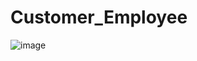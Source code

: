 # Customer_Employee
![image](https://user-images.githubusercontent.com/73342659/199126923-e1ffd26f-97d7-4b70-b2da-440a8192e6af.png)
